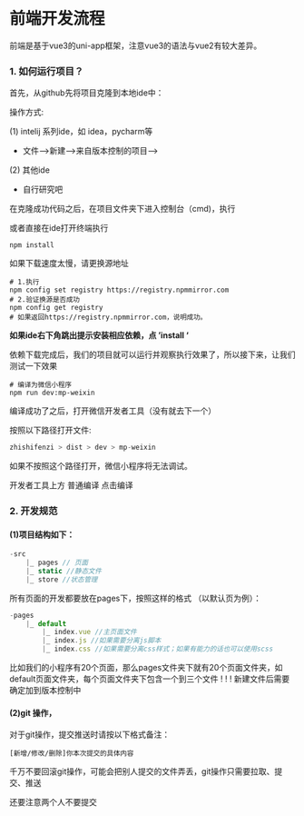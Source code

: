 # 前端开发流程

前端是基于vue3的uni-app框架，注意vue3的语法与vue2有较大差异。

### 1. 如何运行项目？



首先，从github先将项目克隆到本地ide中：

操作方式:


(1) intelij 系列ide，如 idea，pycharm等

* 文件-->新建-->来自版本控制的项目-->

(2) 其他ide

* 自行研究吧



在克隆成功代码之后，在项目文件夹下进入控制台（cmd)，执行

或者直接在ide打开终端执行

```shell
npm install
```

如果下载速度太慢，请更换源地址

```shell
# 1.执行
npm config set registry https://registry.npmmirror.com
# 2.验证换源是否成功
npm config get registry
# 如果返回https://registry.npmmirror.com，说明成功。
```



**如果ide右下角跳出提示安装相应依赖，点 ’install ‘**

依赖下载完成后，我们的项目就可以运行并观察执行效果了，所以接下来，让我们测试一下效果

```shell
# 编译为微信小程序
npm run dev:mp-weixin 
```

编译成功了之后，打开微信开发者工具（没有就去下一个）

按照以下路径打开文件:

```javascript
zhishifenzi > dist > dev > mp-weixin
```

如果不按照这个路径打开，微信小程序将无法调试。

开发者工具上方  普通编译  点击编译



### 2. 开发规范

#### (1)项目结构如下：

```javascript
-src
	|_ pages // 页面
	|_ static //静态文件
	|_ store //状态管理
```

所有页面的开发都要放在pages下，按照这样的格式 （以默认页为例）：

```js
-pages
	|_ default
		|_ index.vue //主页面文件
		|_ index.js //如果需要分离js脚本
		|_ index.css //如果需要分离css样式；如果有能力的话也可以使用scss
```

比如我们的小程序有20个页面，那么pages文件夹下就有20个页面文件夹，如default页面文件夹，每个页面文件夹下包含一个到三个文件		! ! ! 新建文件后需要确定加到版本控制中

#### (2)git 操作，

对于git操作，提交推送时请按以下格式备注：

```text
[新增/修改/删除]你本次提交的具体内容
```

千万不要回滚git操作，可能会把别人提交的文件弄丢，git操作只需要拉取、提交、推送

还要注意两个人不要提交

